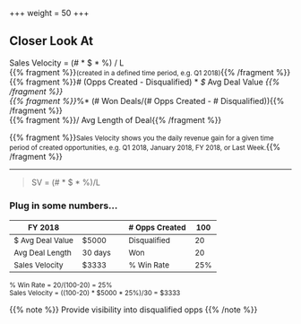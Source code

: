 +++
weight = 50
+++

## Closer Look At

Sales Velocity = (# * $ * %) / L<br>
{{% fragment %}}<small>(created in a defined time period, e.g. Q1 2018)</small>{{% /fragment %}}<br>
{{% fragment %}}*#* (Opps Created - Disqualified) * *$* Avg Deal Value *{{% /fragment %}}<br>
{{% fragment %}}*%* (# Won Deals/(# Opps Created - # Disqualified)){{% /fragment %}}<br>
{{% fragment %}}/ Avg Length of Deal{{% /fragment %}}<br>

{{% fragment %}}<small>Sales Velocity shows you the daily revenue gain for a given time period of created opportunities, e.g. Q1 2018, January 2018, FY 2018, or Last Week.</small>{{% /fragment %}}

___

> SV = (# * $ * %)/L

### Plug in some numbers...

|<small>FY 2018</small>          |        |    |<small># Opps Created</small> |<small>100</small> |
|-----------------|--------|----|---------------|----|
|<small>$ Avg Deal Value</small> |<small>$5000</small>   |    |<small>Disqualified</small>   |<small>20 </small> |
|<small>Avg Deal Length</small>  |<small>30 days</small> |    |<small>Won</small>            |<small>20</small>  | 
|<small>Sales Velocity</small>   |<small>$3333</small>   |    |<small>% Win Rate</small>     |<small>25%</small> | 

<small>
% Win Rate = 20/(100-20) = 25%
<br>
Sales Velocity = ((100-20) * $5000 * 25%)/30 = $3333
</small>

{{% note %}}
Provide visibility into disqualified opps
{{% /note %}}
